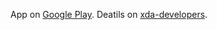 App on [Google Play](https://play.google.com/store/apps/details?id=mhashim6.android.quickQuery.full).
Deatils on [xda-developers](https://forum.xda-developers.com/android/apps-games/app-simply-search-selected-text-t3686624).
